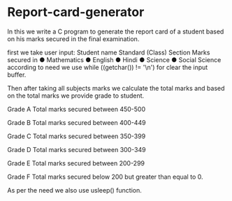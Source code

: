# Report-card-generator

In this we write a C program to generate the report card of a student based on his marks secured in the final examination.  

first we take user input: Student name  Standard (Class) Section Marks secured in 
● Mathematics ● English ● Hindi ● Science ● Social Science 
according to need we use while ((getchar()) != '\n') for clear the input buffer. 

Then after taking all subjects marks we calculate the total marks and based on the total marks we provide grade to student.  



Grade A  Total marks secured between 450-500

Grade B Total marks secured between 400-449 

Grade C Total marks secured between 350-399

Grade D Total marks secured between 300-349 

Grade E Total marks secured between 200-299

Grade F Total marks secured below 200 but greater than equal to 0. 



As per the need we also use usleep() function.
